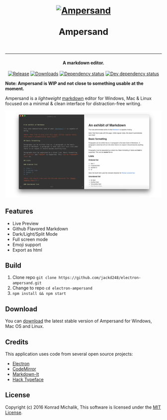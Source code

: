 <h1 align="center">
<a href="https://github.com/jackd248/electron-ampersand">
<img src="https://github.com/jackd248/electron-ampersand/blob/master/media/logo_2.png?raw=true" alt="Ampersand" width="200"/></a><br/><br/>
Ampersand
<br/>
<br/>
</h1>
<hr/>

<h4 align="center">A markdown editor.</h4>

<p align="center">
  <a href="https://github.com/jackd248/electron-ampersand/releases"><img src="https://img.shields.io/github/release/jackd248/electron-ampersand.svg" alt="Release"></a>
  <a href="https://github.com/jackd248/electron-ampersand/releases"><img src="https://img.shields.io/github/downloads/jackd248/electron-ampersand/total.svg" alt="Downloads"></a>
  <a href="https://david-dm.org/jackd248/electron-ampersand"><img src="https://david-dm.org/jackd248/electron-ampersand/status.svg" alt="Dependency status"></a>
  <a href="https://david-dm.org/vesparny/jackd248/electron-ampersand#info=devDependencies"><img src="https://david-dm.org/jackd248/electron-ampersand/dev-status.svg" alt="Dev dependency status"></a>
</p>

__Note: Ampersand is WIP and not close to something usable at the moment.__

Ampersand is a _lightweight_ [markdown](https://daringfireball.net/projects/markdown/) editor for Windows, Mac & Linux focused on a minimal & clean interface for distraction-free writing.

![ampersand screenshot](media/screenshot.png)

## Features

* Live Preview
* Github Flavored Markdown
* Dark/Light/Split Mode
* Full screen mode
* Emoji support
* Export as html

## Build

1. Clone repo ```git clone https://github.com/jackd248/electron-ampersand.git```
2. Change to repo ```cd electron-ampersand```
3. ```npm install && npm start```

## Download

You can [download](https://github.com/jackd248/electron-ampersand/releases) the latest stable version of Ampersand for Windows, Mac OS and Linux. 

## Credits

This application uses code from several open source projects:

* [Electron](http://electron.atom.io/)
* [CodeMirror](http://codemirror.net/)
* [Markdown-It](https://github.com/markdown-it/markdown-it)
* [Hack Typeface](https://github.com/chrissimpkins/Hack)

## License

Copyright (c) 2016 Konrad Michalik, This software is licensed under the [MIT License](LICENSE).